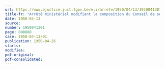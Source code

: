 ```yaml
---
url: https://www.ejustice.just.fgov.be/eli/arrete/1950/04/13/1950041301/justel
title-fr: "Arrêté ministériel modifiant la composition du Conseil de sécurité, d'hygiène et d'embellissement des lieux de travail"
date: 1950-04-13
source:
number: 1950041301
page: 888888
case: 1950-04-13/01
publication: 1950-04-26
starts:
modifies:
pdf-original:
pdf-consolidated:
---
```



